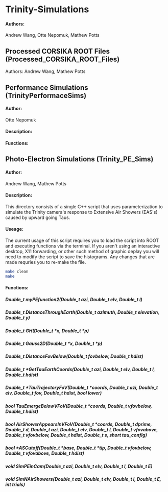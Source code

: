 # Trinity-Simulations
#### Authors: 
Andrew Wang, Otte Nepomuk, Mathew Potts

## Processed CORSIKA ROOT Files (Processed_CORSIKA_ROOT_Files)
Authors: Andrew Wang, Mathew Potts

## Performance Simulations (TrinityPerformaceSims)
#### Author: 
Otte Nepomuk

#### Description:

#### Functions:


## Photo-Electron Simulations (Trinity_PE_Sims)
#### Author: 
Andrew Wang, Mathew Potts

#### Description: 
This directory consists of a single C++ script that uses parameterization to simulate the Trinity camera's response to Extensive Air Showers (EAS's) caused by upward going Taus.  

#### Useage:
The current usage of this script requires you to load the script into ROOT and executing functions via the terminal. If you aren't using an interactive desktop, X11 forwarding, or other such method of graphic deplay you will need to modify the script to save the histograms. Any changes that are made requries you to re-make the file. 
```bash
make clean
make
```

#### Functions:
##### Double_t myPEfunction2(Double_t azi, Double_t elv, Double_t l)
##### Double_t DistanceThroughEarth(Double_t azimuth, Double_t elevation, Double_t y)
##### Double_t GH(Double_t *x, Double_t *p) 
##### Double_t Gauss2D(Double_t *x, Double_t *p)
##### Double_t DistanceFovBelow(Double_t fovbelow, Double_t hdist)
##### Double_t *GetTauEarthCoords(Double_t azi, Double_t elv, Double_t l, Double_t hdist)
##### Double_t *TauTrajectoryFoV(Double_t *coords, Double_t azi, Double_t elv, Double_t fov, Double_t hdist, bool lower)
##### bool TauEmergeBelowVFoV(Double_t *coords, Double_t vfovbelow, Double_t hdist)
##### bool AirShowerAppearsInVFoV(Double_t *coords, Double_t dprime, Double_t d, Double_t azi, Double_t elv, Double_t l, Double_t vfovabove, Double_t vfovbelow, Double_t hdist, Double_t s, short tau_config)
##### bool *ASCutoff(Double_t *base, Double_t *tip, Double_t vfovbelow, Double_t vfovabove, Double_t hdist)
##### void SimPEinCam(Double_t azi, Double_t elv, Double_t l, Double_t E)
##### void SimNAirShowers(Double_t azi, Double_t elv, Double_t l, Double_t E, int trials)
